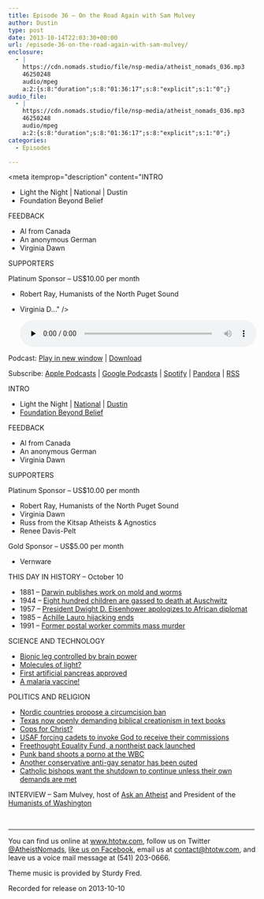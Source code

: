 ```yaml
---
title: Episode 36 – On the Road Again with Sam Mulvey
author: Dustin
type: post
date: 2013-10-14T22:03:30+00:00
url: /episode-36-on-the-road-again-with-sam-mulvey/
enclosure:
  - |
    https://cdn.nomads.studio/file/nsp-media/atheist_nomads_036.mp3
    46250248
    audio/mpeg
    a:2:{s:8:"duration";s:8:"01:36:17";s:8:"explicit";s:1:"0";}
audio_file:
  - |
    https://cdn.nomads.studio/file/nsp-media/atheist_nomads_036.mp3
    46250248
    audio/mpeg
    a:2:{s:8:"duration";s:8:"01:36:17";s:8:"explicit";s:1:"0";}
categories:
  - Episodes

---
```

<div itemscope itemtype="http://schema.org/AudioObject">
  <meta itemprop="name" content="Episode 36 – On the Road Again with Sam Mulvey" />
  
  <meta itemprop="uploadDate" content="2013-10-14T16:03:30-06:00" />
  
  <meta itemprop="encodingFormat" content="audio/mpeg" />
  
  <meta itemprop="duration" content="PT1H36M17S" />
  
  <meta itemprop="description" content="INTRO

* Light the Night | National | Dustin
* Foundation Beyond Belief

FEEDBACK

* Al from Canada
* An anonymous German
* Virginia Dawn

SUPPORTERS

Platinum Sponsor – US$10.00 per month
* Robert Ray, Humanists of the North Puget Sound
* Virginia D..." />
  
  <meta itemprop="contentUrl" content="https://dts.podtrac.com/redirect.mp3/cdn.nomads.studio/file/nsp-media/atheist_nomads_036.mp3" />
  
  <meta itemprop="contentSize" content="44.1" />
  </p> 
  
  <div class="powerpress_player" id="powerpress_player_8291">
    <audio class="wp-audio-shortcode" id="audio-5202-35" preload="none" style="width: 100%;" controls="controls"><source type="audio/mpeg" src="https://dts.podtrac.com/redirect.mp3/cdn.nomads.studio/file/nsp-media/atheist_nomads_036.mp3?_=35" /><a href="https://dts.podtrac.com/redirect.mp3/cdn.nomads.studio/file/nsp-media/atheist_nomads_036.mp3">https://dts.podtrac.com/redirect.mp3/cdn.nomads.studio/file/nsp-media/atheist_nomads_036.mp3</a></audio>
  </div>
</div>

<p class="powerpress_links powerpress_links_mp3">
  Podcast: <a href="https://dts.podtrac.com/redirect.mp3/cdn.nomads.studio/file/nsp-media/atheist_nomads_036.mp3" class="powerpress_link_pinw" target="_blank" title="Play in new window" onclick="return powerpress_pinw('https://htotw.com/?powerpress_pinw=5202-podcast');" rel="nofollow">Play in new window</a> | <a href="https://dts.podtrac.com/redirect.mp3/cdn.nomads.studio/file/nsp-media/atheist_nomads_036.mp3" class="powerpress_link_d" title="Download" rel="nofollow" download="atheist_nomads_036.mp3">Download</a>
</p>

<p class="powerpress_links powerpress_subscribe_links">
  Subscribe: <a href="https://podcasts.apple.com/us/podcast/humanists-take-on-the-world/id530050098?mt=2&ls=1" class="powerpress_link_subscribe powerpress_link_subscribe_itunes" target="_blank" title="Subscribe on Apple Podcasts" rel="nofollow">Apple Podcasts</a> | <a href="https://www.google.com/podcasts?feed=aHR0cDovL2F0aGVpc3Rub21hZHMubGlic3luLmNvbS9yc3M%3D" class="powerpress_link_subscribe powerpress_link_subscribe_googleplay" target="_blank" title="Subscribe on Google Podcasts" rel="nofollow">Google Podcasts</a> | <a href="https://open.spotify.com/show/3LzK2xZGike6Tc1GEMtMbr?si=LieN9SNuTpq96smuaUsH8A" class="powerpress_link_subscribe powerpress_link_subscribe_spotify" target="_blank" title="Subscribe on Spotify" rel="nofollow">Spotify</a> | <a href="https://www.pandora.com/podcast/atheist-nomads/PC:10122?corr=62071012&part=ug" class="powerpress_link_subscribe powerpress_link_subscribe_pandora" target="_blank" title="Subscribe on Pandora" rel="nofollow">Pandora</a> | <a href="https://htotw.com/feed/podcast/" class="powerpress_link_subscribe powerpress_link_subscribe_rss" target="_blank" title="Subscribe via RSS" rel="nofollow">RSS</a>
</p>

INTRO

* Light the Night | <a href="http://pages.lightthenight.org/2013/FBB" target="_blank" rel="noopener">National</a> | <a href="http://pages.lightthenight.org/oswim/Boise13/TreasureValleyCoalitionofReasonFBB" target="_blank" rel="noopener">Dustin</a>  
* <a href="http://foundationbeyondbelief.org/" target="_blank" rel="noopener">Foundation Beyond Belief</a>

FEEDBACK

* Al from Canada  
* An anonymous German  
* Virginia Dawn

SUPPORTERS

Platinum Sponsor – US$10.00 per month  
* Robert Ray, Humanists of the North Puget Sound  
* Virginia Dawn  
* Russ from the Kitsap Atheists & Agnostics  
* Renee Davis-Pelt

Gold Sponsor – US$5.00 per month  
* Vernware

THIS DAY IN HISTORY &#8211; October 10

* 1881 &#8211; <a href="http://www.history.com/this-day-in-history/darwin-publishes-work-on-mold-and-worms" target="_blank" rel="noopener">Darwin publishes work on mold and worms</a>  
* 1944 &#8211; <a href="http://www.history.com/this-day-in-history/eight-hundred-children-are-gassed-to-death-at-auschwitz" target="_blank" rel="noopener">Eight hundred children are gassed to death at Auschwitz</a>  
* 1957 &#8211; <a href="http://www.history.com/this-day-in-history/president-dwight-d-eisenhower-apologizes-to-african-diplomat" target="_blank" rel="noopener">President Dwight D. Eisenhower apologizes to African diplomat</a>  
* 1985 &#8211; <a href="http://www.history.com/this-day-in-history/achille-lauro-hijacking-ends" target="_blank" rel="noopener">Achille Lauro hijacking ends</a>  
* 1991 &#8211; <a href="http://www.history.com/this-day-in-history/a-former-postal-worker-commits-mass-murder" target="_blank" rel="noopener">Former postal worker commits mass murder</a>

SCIENCE AND TECHNOLOGY

* <a href="http://www.latimes.com/science/la-sci-robotic-leg-20130926,0,7310017.story" target="_blank" rel="noopener">Bionic leg controlled by brain power</a>  
* <a href="http://www.pentagonpost.com/photons-are-no-more-massless-particles-study/83412208" target="_blank" rel="noopener">Molecules of light?</a>  
* <a href="http://www.popsci.com/article/science/fda-has-approved-first-artificial-pancreas" target="_blank" rel="noopener">First artificial pancreas approved</a>  
* <a href="http://www.newscientist.com/article/dn24363-worlds-first-malaria-vaccine-on-course-for-2015.html" target="_blank" rel="noopener">A malaria vaccine! </a>

POLITICS AND RELIGION

* <a href="http://freethinker.co.uk/2013/10/02/nordic-countries-push-for-circumcision-ban-stand-by-for-howls-of-anti-semitism-and-islamophobia/" target="_blank" rel="noopener">Nordic countries propose a circumcision ban</a>  
* <a href="http://www.rightwingwatch.org/content/texas-conservatives-demand-science-textbooks-incorporate-creation-science-based-biblical-pri" target="_blank" rel="noopener">Texas now openly demanding biblical creationism in text books</a>  
* <a href="https://www.au.org/blogs/wall-of-separation/cops-for-christ-new-ala-program-seeks-to-fight-crime-with-police-backed" target="_blank" rel="noopener">Cops for Christ?</a>  
* <a href="http://www.patheos.com/blogs/rockbeyondbelief/2013/10/03/air-force-forcing-cadet-prayer-or-withholding-officer-commission/" target="_blank" rel="noopener">USAF forcing cadets to invoke God to receive their commissions</a>  
* <a href="http://americanhumanist.org/news/details/2013-09-atheist-pac-launches-to-promote-equality-for-nonbeli" target="_blank" rel="noopener">Freethought Equality Fund, a nontheist pack launched</a>  
* <a href="http://gawker.com/punk-band-shoots-porn-film-on-front-lawn-of-westboro-ba-1440680143" target="_blank" rel="noopener">Punk band shoots a porno at the WBC</a>  
* <a href="http://thenewcivilrightsmovement.com/conservative-anti-gay-gop-us-senator-gets-outed/politics/2013/09/29/75950" target="_blank" rel="noopener">Another conservative anti-gay senator has been outed</a>  
* <a href="http://thinkprogress.org/justice/2013/10/07/2743471/catholic-bishops-to-house-shut-down-the-government-unless-we-get-our-way-on-birth-control/" target="_blank" rel="noopener">Catholic bishops want the shutdown to continue unless their own demands are met</a>

INTERVIEW &#8211; Sam Mulvey, host of <a href="http://askanatheist.tv/" target="_blank" rel="noopener">Ask an Atheist</a> and President of the <a href="http://humanistsofwashington.org/" target="_blank" rel="noopener">Humanists of Washington</a>

&nbsp;

<hr width="500" />

You can find us online at <a href="https://www.htotw.com/" target="_blank" rel="noopener">www.htotw.com</a>, follow us on Twitter <a href="https://twitter.com/AtheistNomads" target="_blank" rel="noopener">@AtheistNomads</a>, <a href="https://htotw.com/facebook" target="_blank" rel="noopener">like us on Facebook</a>, email us at <contact@htotw.com>, and leave us a voice mail message at (541) 203-0666.

Theme music is provided by Sturdy Fred.

Recorded for release on 2013-10-10